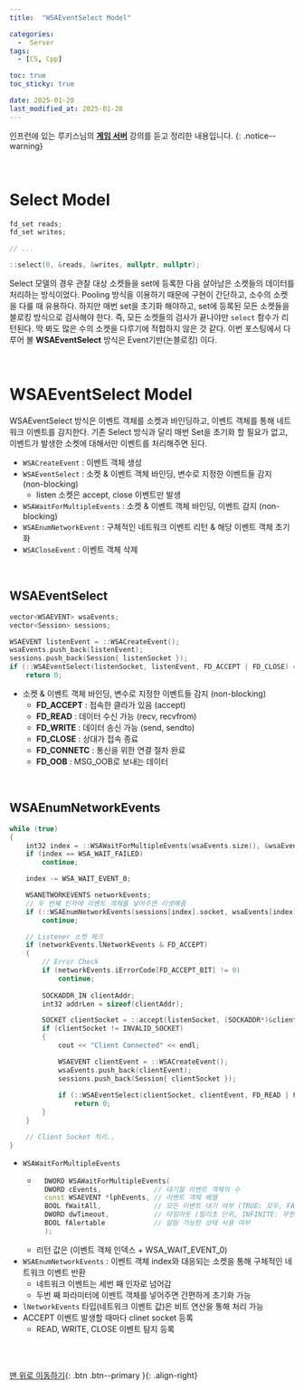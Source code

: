 ```yaml
---
title:  "WSAEventSelect Model"

categories:
  -  Server
tags:
  - [CS, Cpp]

toc: true
toc_sticky: true

date: 2025-01-28
last_modified_at: 2025-01-28
---
```


인프런에 있는 루키스님의 **[게임 서버](https://www.inflearn.com/course/%EC%96%B8%EB%A6%AC%EC%96%BC-3d-mmorpg-4/dashboard)** 강의를 듣고 정리한 내용입니다.
{: .notice--warning}

<br>

# Select Model

``` c++
fd_set reads;
fd_set writes;

// ...

::select(0, &reads, &writes, nullptr, nullptr);
```

Select 모델의 경우 관찰 대상 소켓들을 set에 등록한 다음 살아남은 소켓들의 데이터를 처리하는 방식이었다. Pooling 방식을 이용하기 때문에 구현이 간단하고, 소수의 소켓을 다룰 때 유용하다. 하지만 매번 set을 초기화 해야하고, set에 등록된 모든 소켓들을 블로킹 방식으로 검사해야 한다. 즉, 모든 소켓들의 검사가 끝나야만 `select` 함수가 리턴된다. 딱 봐도 많은 수의 소켓을 다루기에 적합하지 않은 것 같다. 이번 포스팅에서 다루어 볼 **WSAEventSelect** 방식은 Event기반(논블로킹) 이다.

<br>

# WSAEventSelect Model

WSAEventSelect 방식은 이벤트 객체를 소켓과 바인딩하고, 이벤트 객체를 통해 네트워크 이벤트를 감지한다. 기존 Select 방식과 달리 매번 Set을 초기화 할 필요가 없고, 이벤트가 발생한 소켓에 대해서만 이벤트를 처리해주면 된다.

- `WSACreateEvent` : 이벤트 객체 생성
- `WSAEventSelect` : 소켓 & 이벤트 객체 바인딩, 변수로 지정한 이벤트들 감지 (non-blocking)
    - listen 소켓은 accept, close 이벤트만 발생
- `WSAWaitForMultipleEvents` : 소켓 & 이벤트 객체 바인딩, 이벤트 감지 (non-blocking)
- `WSAEnumNetworkEvent` : 구체적인 네트워크 이벤트 리턴 & 해당 이벤트 객체 초기화
- `WSACloseEvent` : 이벤트 객체 삭제

<br>

## WSAEventSelect

``` c++
vector<WSAEVENT> wsaEvents;
vector<Session> sessions;

WSAEVENT listenEvent = ::WSACreateEvent();
wsaEvents.push_back(listenEvent);
sessions.push_back(Session{ listenSocket });
if (::WSAEventSelect(listenSocket, listenEvent, FD_ACCEPT | FD_CLOSE) == SOCKET_ERROR)
    return 0;
```

- 소켓 & 이벤트 객체 바인딩, 변수로 지정한 이벤트들 감지 (non-blocking)
    - **FD_ACCEPT** : 접속한 클라가 있음 (accept)
    - **FD_READ** : 데이터 수신 가능 (recv, recvfrom)
    - **FD_WRITE** : 데이터 송신 가능 (send, sendto)
    - **FD_CLOSE** : 상대가 접속 종료
    - **FD_CONNETC** : 통신을 위한 연결 절차 완료
    - **FD_OOB** : MSG_OOB로 보내는 데이터

<br>

## WSAEnumNetworkEvents

``` c++
while (true)
{
    int32 index = ::WSAWaitForMultipleEvents(wsaEvents.size(), &wsaEvents[0], FALSE, WSA_INFINITE, FALSE);
    if (index == WSA_WAIT_FAILED)
        continue;

    index -= WSA_WAIT_EVENT_0;

    WSANETWORKEVENTS networkEvents;
    // 두 번째 인자에 이벤트 객체를 넣어주면 리셋해줌 
    if (::WSAEnumNetworkEvents(sessions[index].socket, wsaEvents[index], &networkEvents) == SOCKET_ERROR)
        continue;

    // Listener 소켓 체크
    if (networkEvents.lNetworkEvents & FD_ACCEPT)
    {
        // Error Check
        if (networkEvents.iErrorCode[FD_ACCEPT_BIT] != 0)
            continue;
        
        SOCKADDR_IN clientAddr;
        int32 addrLen = sizeof(clientAddr);

        SOCKET clientSocket = ::accept(listenSocket, (SOCKADDR*)&clientAddr, &addrLen);
        if (clientSocket != INVALID_SOCKET)
        {
            cout << "Client Connected" << endl;

            WSAEVENT clientEvent = ::WSACreateEvent();
            wsaEvents.push_back(clientEvent);
            sessions.push_back(Session{ clientSocket });
            
            if (::WSAEventSelect(clientSocket, clientEvent, FD_READ | FD_WRITE | FD_CLOSE) == SOCKET_ERROR)
                return 0;
        }
    }

    // Client Socket 처리..
}
```

- `WSAWaitForMultipleEvents`
    - ``` c++
        DWORD WSAWaitForMultipleEvents(
        DWORD cEvents,             // 대기할 이벤트 객체의 수
        const WSAEVENT *lphEvents, // 이벤트 객체 배열
        BOOL fWaitAll,             // 모든 이벤트 대기 여부 (TRUE: 모두, FALSE: 하나만)
        DWORD dwTimeout,           // 타임아웃 (밀리초 단위, INFINITE: 무한 대기)
        BOOL fAlertable            // 알림 가능한 상태 사용 여부
        );
        ```
    - 리턴 값은 (이벤트 객체 인덱스 + WSA_WAIT_EVENT_0)
- `WSAEnumNetworkEvents` : 이벤트 객체 index와 대응되는 소켓을 통해 구체적인 네트워크 이벤트 반환
    - 네트워크 이벤트는 세번 째 인자로 넘어감
    - 두번 째 파라미터에 이벤트 객체를 넣어주면 간편하게 초기화 가능
- `lNetworkEvents` 타입(네트워크 이벤트 값)은 비트 연산을 통해 처리 가능
- ACCEPT 이벤트 발생할 때마다 clinet socket 등록
    - READ, WRITE, CLOSE 이벤트 탐지 등록

<br>
<br>


[맨 위로 이동하기](#){: .btn .btn--primary }{: .align-right}